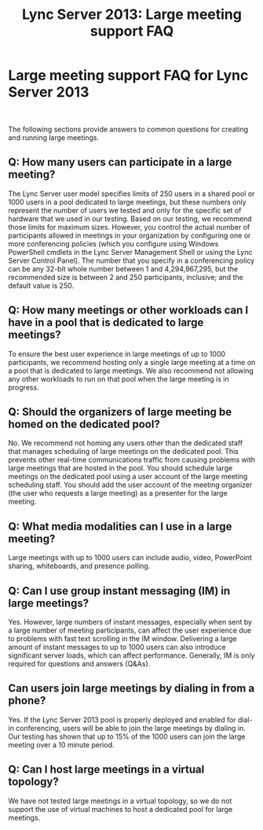 ﻿---
title: 'Lync Server 2013: Large meeting support FAQ'
TOCTitle: Lync Server large meeting support FAQ
ms:assetid: 34b4fb6a-e35c-47e8-8ab1-f8331741fed2
ms:mtpsurl: https://technet.microsoft.com/en-us/library/JJ204804(v=OCS.15)
ms:contentKeyID: 48183837
ms.date: 07/23/2014
mtps_version: v=OCS.15
---

# Large meeting support FAQ for Lync Server 2013

 


The following sections provide answers to common questions for creating and running large meetings.

## Q: How many users can participate in a large meeting?

The Lync Server user model specifies limits of 250 users in a shared pool or 1000 users in a pool dedicated to large meetings, but these numbers only represent the number of users we tested and only for the specific set of hardware that we used in our testing. Based on our testing, we recommend those limits for maximum sizes. However, you control the actual number of participants allowed in meetings in your organization by configuring one or more conferencing policies (which you configure using Windows PowerShell cmdlets in the Lync Server Management Shell or using the Lync Server Control Panel). The number that you specify in a conferencing policy can be any 32-bit whole number between 1 and 4,294,967,295, but the recommended size is between 2 and 250 participants, inclusive; and the default value is 250.

## Q: How many meetings or other workloads can I have in a pool that is dedicated to large meetings?

To ensure the best user experience in large meetings of up to 1000 participants, we recommend hosting only a single large meeting at a time on a pool that is dedicated to large meetings. We also recommend not allowing any other workloads to run on that pool when the large meeting is in progress.

## Q: Should the organizers of large meeting be homed on the dedicated pool?

No. We recommend not homing any users other than the dedicated staff that manages scheduling of large meetings on the dedicated pool. This prevents other real-time communications traffic from causing problems with large meetings that are hosted in the pool. You should schedule large meetings on the dedicated pool using a user account of the large meeting scheduling staff. You should add the user account of the meeting organizer (the user who requests a large meeting) as a presenter for the large meeting.

## Q: What media modalities can I use in a large meeting?

Large meetings with up to 1000 users can include audio, video, PowerPoint sharing, whiteboards, and presence polling.

## Q: Can I use group instant messaging (IM) in large meetings?

Yes. However, large numbers of instant messages, especially when sent by a large number of meeting participants, can affect the user experience due to problems with fast text scrolling in the IM window. Delivering a large amount of instant messages to up to 1000 users can also introduce significant server loads, which can affect performance. Generally, IM is only required for questions and answers (Q\&As).

## Can users join large meetings by dialing in from a phone?

Yes. If the Lync Server 2013 pool is properly deployed and enabled for dial-in conferencing, users will be able to join the large meetings by dialing in. Our testing has shown that up to 15% of the 1000 users can join the large meeting over a 10 minute period.

## Q: Can I host large meetings in a virtual topology?

We have not tested large meetings in a virtual topology, so we do not support the use of virtual machines to host a dedicated pool for large meetings.

